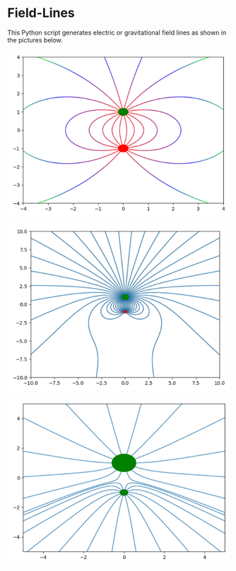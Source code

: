 # Field-Lines

This Python script generates electric or gravitational field lines as shown in the pictures below.

![Electron and proton picture](proton_and_electron.png)

![Uneven charge picutre](uneven_charges.png)

![Two equal charges](two_charges.png)
